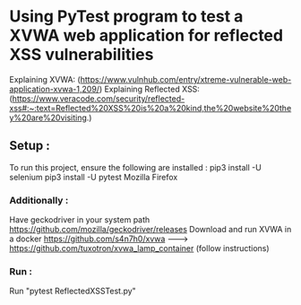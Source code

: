 # Using PyTest program to test a XVWA web application for reflected XSS vulnerabilities
Explaining XVWA: (https://www.vulnhub.com/entry/xtreme-vulnerable-web-application-xvwa-1,209/) 
Explaining Reflected XSS: (https://www.veracode.com/security/reflected-xss#:~:text=Reflected%20XSS%20is%20a%20kind,the%20website%20they%20are%20visiting.)
## Setup : 
To run this project, ensure the following are installed :
  pip3 install -U selenium
  pip3 install -U pytest
  Mozilla Firefox
### Additionally :
  Have geckodriver in your system path https://github.com/mozilla/geckodriver/releases
  Download and run XVWA in a docker https://github.com/s4n7h0/xvwa ---> https://github.com/tuxotron/xvwa_lamp_container (follow instructions)

### Run :
Run "pytest ReflectedXSSTest.py"
